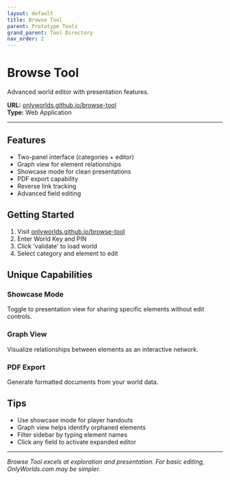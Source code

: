 ```yaml
---
layout: default
title: Browse Tool
parent: Prototype Tools
grand_parent: Tool Directory
nav_order: 2
---
```


# Browse Tool

Advanced world editor with presentation features.

**URL:** [onlyworlds.github.io/browse-tool](https://onlyworlds.github.io/browse-tool/)  
**Type:** Web Application   

---

## Features

- Two-panel interface (categories + editor)
- Graph view for element relationships
- Showcase mode for clean presentations
- PDF export capability
- Reverse link tracking
- Advanced field editing

## Getting Started

1. Visit [onlyworlds.github.io/browse-tool](https://onlyworlds.github.io/browse-tool/)
2. Enter World Key and PIN
3. Click 'validate' to load world
4. Select category and element to edit

## Unique Capabilities

### Showcase Mode
Toggle to presentation view for sharing specific elements without edit controls.

### Graph View  
Visualize relationships between elements as an interactive network.

### PDF Export
Generate formatted documents from your world data.

## Tips

- Use showcase mode for player handouts
- Graph view helps identify orphaned elements
- Filter sidebar by typing element names
- Click any field to activate expanded editor

---

*Browse Tool excels at exploration and presentation. For basic editing, OnlyWorlds.com may be simpler.*